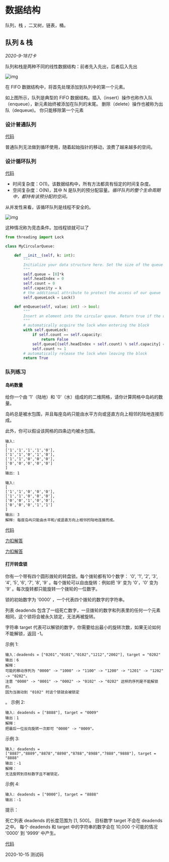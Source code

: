 # 数据结构

队列，栈 ，二叉树，链表，桶。





## 队列 & 栈

*2020-9-18打卡*

队列和栈是两种不同的线性数据结构：前者先入先出，后者后入先出

![img](https://aliyun-lc-upload.oss-cn-hangzhou.aliyuncs.com/aliyun-lc-upload/uploads/2018/08/14/screen-shot-2018-05-03-at-151021.png)

在 FIFO 数据结构中，将首先处理添加到队列中的第一个元素。

如上图所示，队列是典型的 FIFO 数据结构。插入（insert）操作也称作入队（enqueue），新元素始终被添加在队列的末尾。 删除（delete）操作也被称为出队（dequeue)。 你只能移除第一个元素



### 设计普通队列
[代码](https://github.com/402test/data-structure/blob/master/Queue/queue_1.py)


普通队列无法做到循环使用，随着起始指针的移动，浪费了越来越多的空间。

### 设计循环队列
[代码](https://github.com/402test/data-structure/blob/master/Queue/queue_2.py)
- 时间复杂度：O(1)。该数据结构中，所有方法都具有恒定的时间复杂度。
- 空间复杂度：O(N)，其中 N 是队列的预分配容量。*循环队列的整个生命周期中，都持有该预分配的空间。*



从并发性来看，该循环队列是线程不安全的。

![img](https://pic.leetcode-cn.com/Figures/622/622_concurrency.png)

这种情况称为竞态条件。加线程锁就可以了



```python
from threading import Lock

class MyCircularQueue:

    def __init__(self, k: int):
        """
        Initialize your data structure here. Set the size of the queue to be k.
        """
        self.queue = [0]*k
        self.headIndex = 0
        self.count = 0
        self.capacity = k
        # the additional attribute to protect the access of our queue
        self.queueLock = Lock()

    def enQueue(self, value: int) -> bool:
        """
        Insert an element into the circular queue. Return true if the operation is successful.
        """
        # automatically acquire the lock when entering the block
        with self.queueLock:
            if self.count == self.capacity:
                return False
            self.queue[(self.headIndex + self.count) % self.capacity] = value
            self.count += 1
        # automatically release the lock when leaving the block
        return True

```
### 队列练习

#### 岛屿数量

给你一个由 '1'（陆地）和 '0'（水）组成的的二维网格，请你计算网格中岛屿的数量。

岛屿总是被水包围，并且每座岛屿只能由水平方向或竖直方向上相邻的陆地连接形成。

此外，你可以假设该网格的四条边均被水包围。

```
输入:
[
['1','1','1','1','0'],
['1','1','0','1','0'],
['1','1','0','0','0'],
['0','0','0','0','0']
]
输出: 1

```

```
输入:
[
['1','1','0','0','0'],
['1','1','0','0','0'],
['0','0','1','0','0'],
['0','0','0','1','1']
]
输出: 3
解释: 每座岛屿只能由水平和/或竖直方向上相邻的陆地连接而成。

```



[代码](https://github.com/402test/data-structure/blob/master/Queue/queue_3.py)

[力扣解答](https://github.com/402test/data-structure/blob/master/Queue/leetcode-queue-1.py)

[力扣解答](https://github.com/402test/data-structure/blob/master/Queue/leetcode-queue-2.py)

#### 打开转盘锁



你有一个带有四个圆形拨轮的转盘锁。每个拨轮都有10个数字： '0', '1', '2', '3', '4', '5', '6', '7', '8', '9' 。每个拨轮可以自由旋转：例如把 '9' 变为  '0'，'0' 变为 '9' 。每次旋转都只能旋转一个拨轮的一位数字。

锁的初始数字为 '0000' ，一个代表四个拨轮的数字的字符串。

列表 deadends 包含了一组死亡数字，一旦拨轮的数字和列表里的任何一个元素相同，这个锁将会被永久锁定，无法再被旋转。

字符串 target 代表可以解锁的数字，你需要给出最小的旋转次数，如果无论如何不能解锁，返回 -1。

 

示例 1:

```
输入：deadends = ["0201","0101","0102","1212","2002"], target = "0202"
输出：6
解释：
可能的移动序列为 "0000" -> "1000" -> "1100" -> "1200" -> "1201" -> "1202" -> "0202"。
注意 "0000" -> "0001" -> "0002" -> "0102" -> "0202" 这样的序列是不能解锁的，
因为当拨动到 "0102" 时这个锁就会被锁定
```

。
示例 2:

```
输入: deadends = ["8888"], target = "0009"
输出：1
解释：
把最后一位反向旋转一次即可 "0000" -> "0009"。
```


示例 3:

```
输入: deadends = ["8887","8889","8878","8898","8788","8988","7888","9888"], target = "8888"
输出：-1
解释：
无法旋转到目标数字且不被锁定。
```


示例 4:

```
输入: deadends = ["0000"], target = "8888"
输出：-1
```


提示：

死亡列表 deadends 的长度范围为 [1, 500]。
目标数字 target 不会在 deadends 之中。
每个 deadends 和 target 中的字符串的数字会在 10,000 个可能的情况 '0000' 到 '9999' 中产生。

[代码](https://github.com/402test/data-structure/blob/master/Queue/queue_4.py)

2020-10-15
测试码
